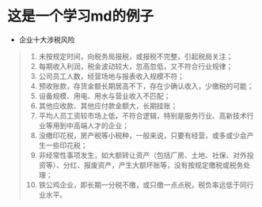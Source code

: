 # 这是一个学习md的例子

* 企业十大涉税风险

> 1. 未按规定时间，向税务局报税，或报税不完整，引起税局关注；
> 2. 每期收入利润，税金波动较大，忽高忽低，又不符合行业规律；
> 3. 公司员工人数，经营场地与报表收入规模不符；
> 4. 预收账款，存货金额长期居高不下，存在少确认收入，少缴税的可能；
> 5. 设备规模、用电、用水与营业收入不匹配；
> 6. 其他应收款、其他应付款金额大，长期挂账；
> 7. 平均人员工资较市场上低，不符合逻辑，特别是服务行业、高新技术行业等用到中高端人才的企业；
> 8. 没缴印花税，房产税等小税种，一般来说，只要有经营，或多或少会产生一些印花税；
> 9. 非经常性事项发生，如大额转让资产（包括厂房、土地、社保、对外投资等）、分红、报废资产，产生大额坏账等，没有按规定缴税或税务处理；
> 10. 铁公鸡企业，即长期一分税不缴，或只缴一点点税，税负率远低于同行业水平。
